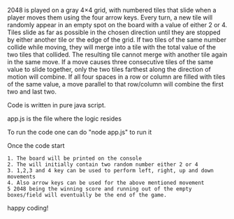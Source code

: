 2048 is played on a gray 4×4 grid, with numbered tiles that slide when a player moves them using the four arrow keys. Every turn, a new tile will randomly appear in an empty spot on the board with a value of either 2 or 4. Tiles slide as far as possible in the chosen direction until they are stopped by either another tile or the edge of the grid. If two tiles of the same number collide while moving, they will merge into a tile with the total value of the two tiles that collided. The resulting tile cannot merge with another tile again in the same move. If a move causes three consecutive tiles of the same value to slide together, only the two tiles farthest along the direction of motion will combine. If all four spaces in a row or column are filled with tiles of the same value, a move parallel to that row/column will combine the first two and last two.

Code is written in pure java script.

app.js is the file where the logic resides

To run the code one can do "node app.js" to run it

Once the code start

    1. The board will be printed on the console
    2. The will initially contain two random number either 2 or 4
    3. 1,2,3 and 4 key can be used to perform left, right, up and down movements
    4. Also arrow keys can be used for the above mentioned movement
    5 2048 being the winning score and running out of the empty boxes/field will eventually be the end of the game.


happy coding!
